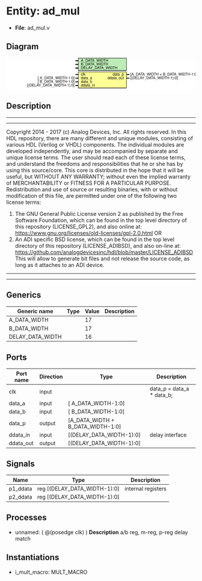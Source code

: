 # Entity: ad_mul

- **File**: ad_mul.v
## Diagram

![Diagram](ad_mul.svg "Diagram")
## Description

***************************************************************************
 ***************************************************************************
 Copyright 2014 - 2017 (c) Analog Devices, Inc. All rights reserved.
 In this HDL repository, there are many different and unique modules, consisting
 of various HDL (Verilog or VHDL) components. The individual modules are
 developed independently, and may be accompanied by separate and unique license
 terms.
 The user should read each of these license terms, and understand the
 freedoms and responsibilities that he or she has by using this source/core.
 This core is distributed in the hope that it will be useful, but WITHOUT ANY
 WARRANTY; without even the implied warranty of MERCHANTABILITY or FITNESS FOR
 A PARTICULAR PURPOSE.
 Redistribution and use of source or resulting binaries, with or without modification
 of this file, are permitted under one of the following two license terms:
   1. The GNU General Public License version 2 as published by the
      Free Software Foundation, which can be found in the top level directory
      of this repository (LICENSE_GPL2), and also online at:
      <https://www.gnu.org/licenses/old-licenses/gpl-2.0.html>
 OR
   2. An ADI specific BSD license, which can be found in the top level directory
      of this repository (LICENSE_ADIBSD), and also on-line at:
      https://github.com/analogdevicesinc/hdl/blob/master/LICENSE_ADIBSD
      This will allow to generate bit files and not release the source code,
      as long as it attaches to an ADI device.
 ***************************************************************************
 ***************************************************************************
 
## Generics

| Generic name     | Type | Value | Description |
| ---------------- | ---- | ----- | ----------- |
| A_DATA_WIDTH     |      | 17    |             |
| B_DATA_WIDTH     |      | 17    |             |
| DELAY_DATA_WIDTH |      | 16    |             |
## Ports

| Port name | Direction | Type                              | Description               |
| --------- | --------- | --------------------------------- | ------------------------- |
| clk       | input     |                                   | data_p = data_a * data_b; |
| data_a    | input     | [               A_DATA_WIDTH-1:0] |                           |
| data_b    | input     | [               B_DATA_WIDTH-1:0] |                           |
| data_p    | output    | [A_DATA_WIDTH + B_DATA_WIDTH-1:0] |                           |
| ddata_in  | input     | [(DELAY_DATA_WIDTH-1):0]          | delay interface           |
| ddata_out | output    | [(DELAY_DATA_WIDTH-1):0]          |                           |
## Signals

| Name     | Type                             | Description         |
| -------- | -------------------------------- | ------------------- |
| p1_ddata | reg     [(DELAY_DATA_WIDTH-1):0] | internal registers  |
| p2_ddata | reg     [(DELAY_DATA_WIDTH-1):0] |                     |
## Processes
- unnamed: ( @(posedge clk) )
**Description**
a/b reg, m-reg, p-reg delay match

## Instantiations

- i_mult_macro: MULT_MACRO
